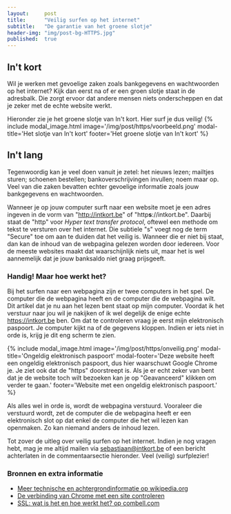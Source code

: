 ```yaml
---
layout:     post
title:      "Veilig surfen op het internet"
subtitle:   "De garantie van het groene slotje"
header-img: "img/post-bg-HTTPS.jpg"
published:  true
---
```

## In\'t kort

Wil je werken met gevoelige zaken zoals bankgegevens en wachtwoorden op het internet? Kijk dan eerst na of er een groen slotje staat in de adresbalk. Die zorgt ervoor dat andere mensen niets onderscheppen en dat je zeker met de echte website werkt.

Hieronder zie je het groene slotje van In\'t kort. Hier surf je dus veilig!
{% include modal_image.html image='/img/post/https/voorbeeld.png' modal-title='Het slotje van In\'t kort' footer='Het groene slotje van In\'t kort' %}

## In\'t lang

Tegenwoordig kan je veel doen vanuit je zetel: het nieuws lezen; mailtjes sturen; schoenen bestellen; bankoverschrijvingen invullen; noem maar op. Veel van die zaken bevatten echter gevoelige informatie zoals jouw bankgegevens en wachtwoorden.

Wanneer je op jouw computer surft naar een website moet je een adres ingeven in de vorm van "http://intkort.be" of "http**s**://intkort.be". Daarbij staat de "http" voor _Hyper text transfer protocol_, oftewel een methode om tekst te versturen over het internet. Die subtiele "s" voegt nog de term "Secure" toe om aan te duiden dat het veilig is. Wanneer die er niet bij staat, dan kan de inhoud van de webpagina gelezen worden door iedereen. Voor de meeste websites maakt dat waarschijnlijk niets uit, maar het is wel aannemelijk dat je jouw banksaldo niet graag prijsgeeft.

### Handig! Maar hoe werkt het?

Bij het surfen naar een webpagina zijn er twee computers in het spel. De computer die de webpagina heeft en de computer die de webpagina wilt. Dit artikel dat je nu aan het lezen bent staat op mijn computer. Voordat ik het verstuur naar jou wil je nakijken of ik wel degelijk de enige echte https://intkort.be ben. Om dat te controleren vraag je eerst mijn elektronisch paspoort. Je computer kijkt na of de gegevens kloppen. Indien er iets niet in orde is, krijg je dit eng scherm te zien.

{% include modal_image.html image='/img/post/https/onveilig.png' modal-title='Ongeldig elektronisch paspoort' modal-footer='Deze website heeft een ongeldig elektronisch paspoort, dus hier waarschuwt Google Chrome je. Je ziet ook dat de "https" doorstreept is. Als je er echt zeker van bent dat je de website toch wilt bezoeken kan je op "Geavanceerd" klikken om verder te gaan.' footer='Website met een ongeldig elektronisch paspoort.' %}

Als alles wel in orde is, wordt de webpagina verstuurd. Vooraleer die verstuurd wordt, zet de computer die de webpagina heeft er een elektronisch slot op dat enkel de computer die het wil lezen kan openmaken. Zo kan niemand anders de inhoud lezen.

Tot zover de uitleg over veilig surfen op het internet. Indien je nog vragen hebt, mag je me altijd mailen via <sebastiaan@intkort.be> of een bericht achterlaten in de commentaarsectie hieronder. Veel (veilig) surfplezier!

### Bronnen en extra informatie
- [Meer technische en achtergrondinformatie op wikipedia.org](https://nl.wikipedia.org/wiki/HyperText_Transfer_Protocol_Secure "meer technische en achtergrondinformatie op wikipedia.org")
- [De verbinding van Chrome met een site controleren](https://support.google.com/chrome/answer/95617?hl=nl "de verbinding van Chrome met een site controleren")
- [SSL: wat is het en hoe werkt het? op combell.com](https://www.combell.com/nl/blog/ssl-wat-is-het-en-hoe-werkt-het/ "SSL: wat is het en hoe werkt het? op combell.com")